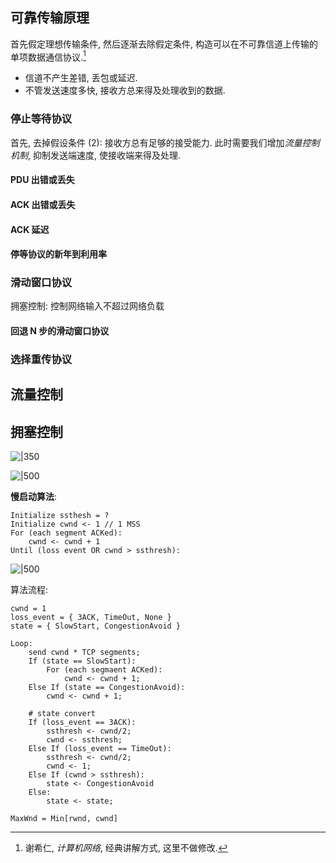 
## 可靠传输原理

首先假定理想传输条件, 然后逐渐去除假定条件, 构造可以在不可靠信道上传输的单项数据通信协议.[^1]
- 信道不产生差错, 丢包或延迟.
- 不管发送速度多快, 接收方总来得及处理收到的数据.

### 停止等待协议

首先, 去掉假设条件 (2): 接收方总有足够的接受能力. 此时需要我们增加*流量控制机制*, 抑制发送端速度, 使接收端来得及处理. 

#### PDU 出错或丢失

#### ACK 出错或丢失

#### ACK 延迟

#### 停等协议的新年到利用率

### 滑动窗口协议

拥塞控制: 控制网络输入不超过网络负载

#### 回退 N 步的滑动窗口协议

### 选择重传协议

## 流量控制

## 拥塞控制

![|350](../../../attach/计算机网络_拥塞控制.avif)

![|500](../../../attach/Pasted%20image%2020230604173012.avif)

**慢启动算法**:

```
Initialize ssthesh = ?
Initialize cwnd <- 1 // 1 MSS
For (each segment ACKed):
	cwnd <- cwnd + 1
Until (loss event OR cwnd > ssthresh):
```

![|500](../../../attach/计算机网络_拥塞控制_自动机.avif)

算法流程:

```
cwnd = 1
loss_event = { 3ACK, TimeOut, None }
state = { SlowStart, CongestionAvoid }

Loop:
	send cwnd * TCP segments;
	If (state == SlowStart):
		For (each segmaent ACKed):
			cwnd <- cwnd + 1;
	Else If (state == CongestionAvoid):
		cwnd <- cwnd + 1;

	# state convert
	If (loss_event == 3ACK):
		ssthresh <- cwnd/2;
		cwnd <- ssthresh;
	Else If (loss_event == TimeOut):
		ssthresh <- cwnd/2;
		cwnd <- 1;
	Else If (cwnd > ssthresh):
		state <- CongestionAvoid
	Else:
		state <- state;
```

`MaxWnd = Min[rwnd, cwnd]`


[^1]: 谢希仁, *计算机网络*, 经典讲解方式, 这里不做修改.